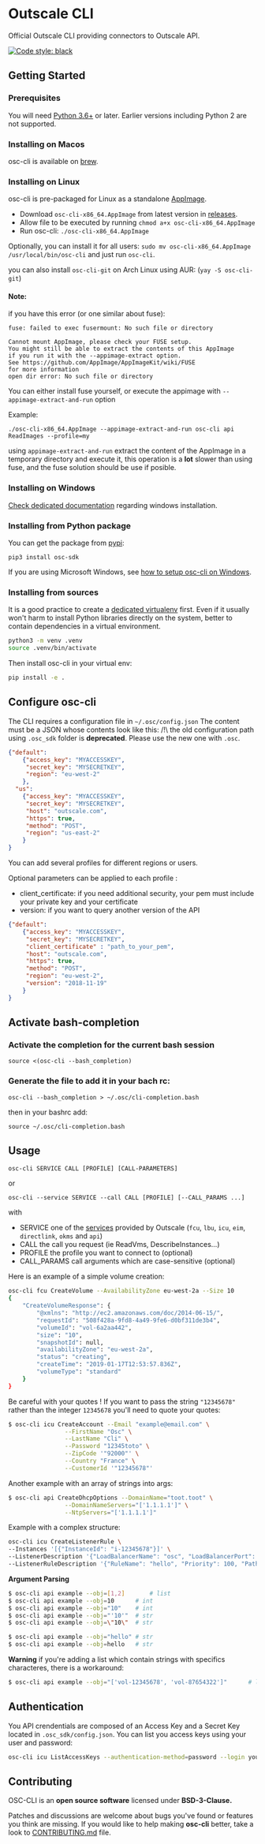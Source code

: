 # Outscale CLI

Official Outscale CLI providing connectors to Outscale API.

[![Code style: black](https://img.shields.io/badge/code%20style-black-000000.svg)](https://github.com/psf/black)

## Getting Started

### Prerequisites

You will need [Python 3.6+](https://www.python.org/) or later. Earlier versions including Python 2 are not supported.

### Installing on Macos

osc-cli is available on [brew](https://formulae.brew.sh/formula/osc-cli).

### Installing on Linux

osc-cli is pre-packaged for Linux as a standalone [AppImage](https://appimage.org/).
- Download `osc-cli-x86_64.AppImage` from latest version in [releases](https://github.com/outscale/osc-cli/releases).
- Allow file to be executed by running `chmod a+x osc-cli-x86_64.AppImage`
- Run osc-cli: `./osc-cli-x86_64.AppImage`

Optionally, you can install it for all users: `sudo mv osc-cli-x86_64.AppImage /usr/local/bin/osc-cli` and just run `osc-cli`.

you can also install `osc-cli-git` on Arch Linux using AUR: (`yay -S osc-cli-git`)

#### Note:

if you have this error (or one similar about fuse):
```
fuse: failed to exec fusermount: No such file or directory

Cannot mount AppImage, please check your FUSE setup.
You might still be able to extract the contents of this AppImage
if you run it with the --appimage-extract option.
See https://github.com/AppImage/AppImageKit/wiki/FUSE
for more information
open dir error: No such file or directory
```

You can either install fuse yourself, or execute the appimage with `--appimage-extract-and-run` option

Example:
```
./osc-cli-x86_64.AppImage --appimage-extract-and-run osc-cli api ReadImages --profile=my
```

using `appimage-extract-and-run` extract the content of the AppImage in a temporary directory and execute it,
this operation is a **lot** slower than using fuse, and the fuse solution should be use if posible.


### Installing on Windows

[Check dedicated documentation](windows-setup.md) regarding windows installation.

### Installing from Python package

You can get the package from [pypi](https://pypi.org/project/osc-sdk/):
```
pip3 install osc-sdk
```

If you are using Microsoft Windows, see [how to setup osc-cli on Windows](windows-setup.md).

### Installing from sources

It is a good practice to create a [dedicated virtualenv](https://virtualenv.pypa.io/en/latest/) first. Even if it usually won't harm to install Python libraries directly on the system, better to contain dependencies in a virtual environment.

```bash
python3 -m venv .venv
source .venv/bin/activate
```

Then install osc-cli in your virtual env:
```bash
pip install -e .
```

## Configure osc-cli

The CLI requires a configuration file in `~/.osc/config.json` The content must be a JSON whose contents look like this:
/!\ the old configuration path using `.osc_sdk` folder is **deprecated**. Please use the new one with `.osc`.
```json
{"default":
    {"access_key": "MYACCESSKEY",
     "secret_key": "MYSECRETKEY",
     "region": "eu-west-2"
    },
  "us":
    {"access_key": "MYACCESSKEY",
     "secret_key": "MYSECRETKEY",
     "host": "outscale.com",
     "https": true,
     "method": "POST",
     "region": "us-east-2"
    }
}
```
You can add several profiles for different regions or users.

Optional parameters can be applied to each profile :
* client_certificate: if you need additional security, your pem must include your private key and your certificate
* version: if you want to query another version of the API

```json
{"default":
    {"access_key": "MYACCESSKEY",
     "secret_key": "MYSECRETKEY",
     "client_certificate" : "path_to_your_pem",
     "host": "outscale.com",
     "https": true,
     "method": "POST",
     "region": "eu-west-2",
     "version": "2018-11-19"
    }
}
```

## Activate bash-completion

### Activate the completion for the current bash session

```
source <(osc-cli --bash_completion)
```

### Generate the file to add it in your bach rc:
```
osc-cli --bash_completion > ~/.osc/cli-completion.bash
```
then in your bashrc add:

```
source ~/.osc/cli-completion.bash
```

## Usage

```
osc-cli SERVICE CALL [PROFILE] [CALL-PARAMETERS]
```
or
```
osc-cli --service SERVICE --call CALL [PROFILE] [--CALL_PARAMS ...]
```
with
* SERVICE one of the [services](http://docs.outscale.com) provided by Outscale (`fcu`, `lbu`, `icu`, `eim`, `directlink`, `okms` and `api`)
* CALL the call you request (ie ReadVms, DescribeInstances...)
* PROFILE the profile you want to connect to (optional)
* CALL_PARAMS call arguments which are case-sensitive (optional)


Here is an example of a simple volume creation:
```bash
osc-cli fcu CreateVolume --AvailabilityZone eu-west-2a --Size 10
{
    "CreateVolumeResponse": {
        "@xmlns": "http://ec2.amazonaws.com/doc/2014-06-15/",
        "requestId": "508f428a-9fd8-4a49-9fe6-d0bf311de3b4",
        "volumeId": "vol-6a2aa442",
        "size": "10",
        "snapshotId": null,
        "availabilityZone": "eu-west-2a",
        "status": "creating",
        "createTime": "2019-01-17T12:53:57.836Z",
        "volumeType": "standard"
    }
}
```

Be careful with your quotes ! If you want to pass the string `"12345678"` rather than the integer `12345678` you'll need to quote your quotes:
```bash
$ osc-cli icu CreateAccount --Email "example@email.com" \
			    --FirstName "Osc" \
			    --LastName "Cli" \
			    --Password "12345toto" \
			    --ZipCode '"92000"' \
			    --Country "France" \
			    --CustomerId '"12345678"'
```

Another example with an array of strings into args:
```bash
$ osc-cli api CreateDhcpOptions --DomainName="toot.toot" \
				--DomainNameServers="['1.1.1.1']" \
				--NtpServers="['1.1.1.1']"
```

Example with a complex structure:
```bash
osc-cli icu CreateListenerRule \
--Instances '[{"InstanceId": "i-12345678"}]' \
--ListenerDescription '{"LoadBalancerName": "osc", "LoadBalancerPort": 80}'
--ListenerRuleDescription '{"RuleName": "hello", "Priority": 100, "PathPattern": "/"}'
```

**Argument Parsing**
```bash
$ osc-cli api example --obj=[1,2]    	# list
$ osc-cli api example --obj=10		# int
$ osc-cli api example --obj="10"	# int
$ osc-cli api example --obj="'10'"	# str
$ osc-cli api example --obj=\"10\"	# str

$ osc-cli api example --obj="hello"	# str
$ osc-cli api example --obj=hello	# str
```
**Warning** if you're adding a list which contain strings with specifics characteres, there is a workaround:
```bash
$ osc-cli api example --obj="['vol-12345678', 'vol-87654322']"    	# list
```

## Authentication

You API crendentials are composed of an Access Key and a Secret Key located in `.osc_sdk/config.json`.
You can list you access keys using your user and password:
```bash
osc-cli icu ListAccessKeys --authentication-method=password --login youremail@company.com --password=Y0URpAssOrd
```
## Contributing
OSC-CLI is an **open source software** licensed under **BSD-3-Clause.**

Patches and discussions are welcome about bugs you've found or features you think are missing. If you would like to help making **osc-cli** better, take a look to [CONTRIBUTING.md](https://github.com/outscale/osc-cli/blob/master/CONTRIBUTING.md) file.
